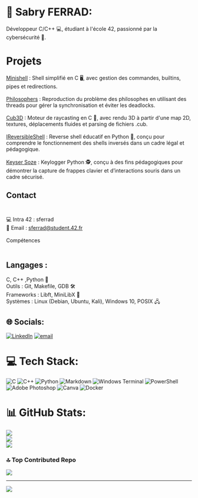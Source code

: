 # 💫 Sabry FERRAD:

Développeur C/C++ 💻, étudiant à l'école 42, passionné par la cybersécurité 🔐.<br>

# Projets
  [Minishell](https://github.com/sferrad/minishell) : Shell simplifié en C 🖥️, avec gestion des commandes, builtins, pipes et redirections. <br><br>
  [Philosophers](https://github.com/sferrad/philosophers) : Reproduction du problème des philosophes en utilisant des threads pour gérer la synchronisation et éviter les deadlocks.    <br><br>
  [Cub3D](https://github.com/sferrad/Cub3d) : Moteur de raycasting en C 🧱, avec rendu 3D à partir d'une map 2D, textures, déplacements fluides et parsing de fichiers .cub.<br><br>
  [IReversibleShell](https://github.com/sferrad/IReversibleShell) :   Reverse shell éducatif en Python 🐍, conçu pour comprendre le fonctionnement des shells inversés dans un cadre légal et pédagogique.<br><br>
[Keyser Soze](https://github.com/sferrad/Keyser-Soze) : Keylogger Python 🕵️, conçu à des fins pédagogiques pour démontrer la capture de frappes clavier et d’interactions souris dans un cadre sécurisé.


## Contact<br><br>   
💻 Intra 42 : sferrad<br>    📧 Email : sferrad@student.42.fr<br><br>Compétences<br><br>    
## Langages : 
C, C++ ,Python 🐍<br>    Outils : Git, Makefile, GDB 🛠️<br>    Frameworks : Libft, MiniLibX 🧩<br>    Systèmes : Linux (Debian, Ubuntu, Kali), Windows 10, POSIX 🖧<br>


## 🌐 Socials:
[![LinkedIn](https://img.shields.io/badge/LinkedIn-%230077B5.svg?logo=linkedin&logoColor=white)](https://linkedin.com/in/sabry-ferrad-722ba6354) [![email](https://img.shields.io/badge/Email-D14836?logo=gmail&logoColor=white)](mailto:sferrad@student.42.fr) 

# 💻 Tech Stack:
![C](https://img.shields.io/badge/c-%2300599C.svg?style=for-the-badge&logo=c&logoColor=white) ![C++](https://img.shields.io/badge/c++-%2300599C.svg?style=for-the-badge&logo=c%2B%2B&logoColor=white) ![Python](https://img.shields.io/badge/python-3670A0?style=for-the-badge&logo=python&logoColor=ffdd54) ![Markdown](https://img.shields.io/badge/markdown-%23000000.svg?style=for-the-badge&logo=markdown&logoColor=white) ![Windows Terminal](https://img.shields.io/badge/Windows%20Terminal-%234D4D4D.svg?style=for-the-badge&logo=windows-terminal&logoColor=white)  ![PowerShell](https://img.shields.io/badge/PowerShell-%235391FE.svg?style=for-the-badge&logo=powershell&logoColor=white) ![Adobe Photoshop](https://img.shields.io/badge/adobe%20photoshop-%2331A8FF.svg?style=for-the-badge&logo=adobe%20photoshop&logoColor=white) ![Canva](https://img.shields.io/badge/Canva-%2300C4CC.svg?style=for-the-badge&logo=Canva&logoColor=white) ![Docker](https://img.shields.io/badge/docker-%230db7ed.svg?style=for-the-badge&logo=docker&logoColor=white)
# 📊 GitHub Stats:
![](https://github-readme-stats.vercel.app/api?username=sferrad&theme=dark&hide_border=false&include_all_commits=false&count_private=false)<br/>
![](https://nirzak-streak-stats.vercel.app/?user=sferrad&theme=dark&hide_border=false)<br/>
![](https://github-readme-stats.vercel.app/api/top-langs/?username=sferrad&theme=dark&hide_border=false&include_all_commits=false&count_private=false&layout=compact)

### 🔝 Top Contributed Repo
![](https://github-contributor-stats.vercel.app/api?username=sferrad&limit=5&theme=dark&combine_all_yearly_contributions=true)

---
[![](https://visitcount.itsvg.in/api?id=sferrad&icon=0&color=0)](https://visitcount.itsvg.in)

<!-- Proudly created with GPRM ( https://gprm.itsvg.in ) -->
